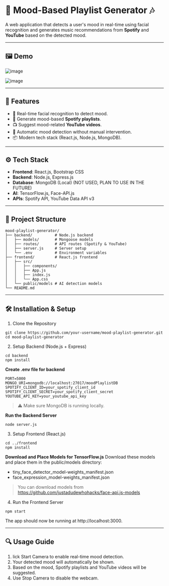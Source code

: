 # 🎵 Mood-Based Playlist Generator 🎶

A web application that detects a user's mood in real-time using facial recognition and generates music recommendations from **Spotify** and **YouTube** based on the detected mood.

---

## 🖼️ Demo

![image](https://github.com/user-attachments/assets/e6075db9-8073-49b5-b92f-0f96b196a5b6)

![image](https://github.com/user-attachments/assets/b80b6055-d72f-40ac-b368-815f951a3350)

---

## 🚀 Features

- 🎥 Real-time facial recognition to detect mood.
- 🎼 Generate mood-based **Spotify playlists**.
- 📺 Suggest mood-related **YouTube videos**.
- 🔄 Automatic mood detection without manual intervention.
- 📦 Modern tech stack (React.js, Node.js, MongoDB).

---

## ⚙️ Tech Stack

- **Frontend**: React.js, Bootstrap CSS
- **Backend**: Node.js, Express.js
- **Database**: MongoDB (Local) (NOT USED, PLAN TO USE IN THE FUTURE)
- **AI**: TensorFlow.js, Face-API.js
- **APIs**: Spotify API, YouTube Data API v3

---

## 📁 Project Structure

```plaintext
mood-playlist-generator/
├── backend/          # Node.js backend
│   ├── models/       # Mongoose models
│   ├── routes/       # API routes (Spotify & YouTube)
│   ├── server.js     # Server setup
│   └── .env          # Environment variables
├── frontend/         # React.js frontend
│   ├── src/
│   │   ├── components/
│   │   ├── App.js
│   │   ├── index.js
│   │   └── App.css
│   └── public/models # AI detection models
└── README.md
```

---

## 🛠️ Installation & Setup

1. Clone the Repository
```
git clone https://github.com/your-username/mood-playlist-generator.git
cd mood-playlist-generator
```

2. Setup Backend (Node.js + Express)
```
cd backend
npm install
```
**Create .env file for backend**
```
PORT=5000
MONGO_URI=mongodb://localhost:27017/moodPlaylistDB
SPOTIFY_CLIENT_ID=your_spotify_client_id
SPOTIFY_CLIENT_SECRET=your_spotify_client_secret
YOUTUBE_API_KEY=your_youtube_api_key
```
>⚠️ Make sure MongoDB is running locally.

**Run the Backend Server**
```
node server.js
```

3. Setup Frontend (React.js)
```
cd ../frontend
npm install
```
**Download and Place Models for TensorFlow.js**
Download these models and place them in the public/models directory:
- tiny_face_detector_model-weights_manifest.json
- face_expression_model-weights_manifest.json
> You can download models from https://github.com/justadudewhohacks/face-api.js-models

4. Run the Frontend Server
```
npm start
```
The app should now be running at http://localhost:3000.

---

## 🔍 Usage Guide
1. lick Start Camera to enable real-time mood detection.
2. Your detected mood will automatically be shown.
3. Based on the mood, Spotify playlists and YouTube videos will be suggested.
4. Use Stop Camera to disable the webcam.

